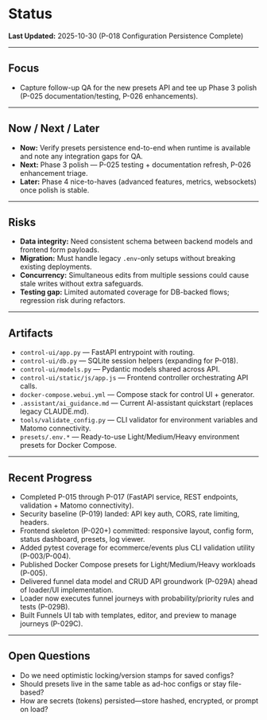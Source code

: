 # Status

**Last Updated:** 2025-10-30 (P-018 Configuration Persistence Complete)

---

## Focus
- Capture follow-up QA for the new presets API and tee up Phase 3 polish (P-025 documentation/testing, P-026 enhancements).

---

## Now / Next / Later
- **Now:** Verify presets persistence end-to-end when runtime is available and note any integration gaps for QA.
- **Next:** Phase 3 polish — P-025 testing + documentation refresh, P-026 enhancement triage.
- **Later:** Phase 4 nice-to-haves (advanced features, metrics, websockets) once polish is stable.

---

## Risks
- **Data integrity:** Need consistent schema between backend models and frontend form payloads.
- **Migration:** Must handle legacy `.env`-only setups without breaking existing deployments.
- **Concurrency:** Simultaneous edits from multiple sessions could cause stale writes without extra safeguards.
- **Testing gap:** Limited automated coverage for DB-backed flows; regression risk during refactors.

---

## Artifacts
- `control-ui/app.py` — FastAPI entrypoint with routing.
- `control-ui/db.py` — SQLite session helpers (expanding for P-018).
- `control-ui/models.py` — Pydantic models shared across API.
- `control-ui/static/js/app.js` — Frontend controller orchestrating API calls.
- `docker-compose.webui.yml` — Compose stack for control UI + generator.
- `.assistant/ai_guidance.md` — Current AI-assistant quickstart (replaces legacy CLAUDE.md).
- `tools/validate_config.py` — CLI validator for environment variables and Matomo connectivity.
- `presets/.env.*` — Ready-to-use Light/Medium/Heavy environment presets for Docker Compose.

---

## Recent Progress
- Completed P-015 through P-017 (FastAPI service, REST endpoints, validation + Matomo connectivity).
- Security baseline (P-019) landed: API key auth, CORS, rate limiting, headers.
- Frontend skeleton (P-020+) committed: responsive layout, config form, status dashboard, presets, log viewer.
- Added pytest coverage for ecommerce/events plus CLI validation utility (P-003/P-004).
- Published Docker Compose presets for Light/Medium/Heavy workloads (P-005).
- Delivered funnel data model and CRUD API groundwork (P-029A) ahead of loader/UI implementation.
- Loader now executes funnel journeys with probability/priority rules and tests (P-029B).
- Built Funnels UI tab with templates, editor, and preview to manage journeys (P-029C).

---

## Open Questions
- Do we need optimistic locking/version stamps for saved configs?
- Should presets live in the same table as ad-hoc configs or stay file-based?
- How are secrets (tokens) persisted—store hashed, encrypted, or prompt on load?

